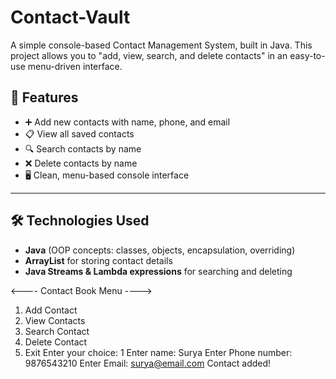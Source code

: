 # Contact-Vault
A simple console-based Contact Management System, built in Java.   This project allows you to "add, view, search, and delete contacts" in an easy-to-use menu-driven interface.


## 🚀 Features
- ➕ Add new contacts with name, phone, and email
- 📋 View all saved contacts
- 🔍 Search contacts by name
- ❌ Delete contacts by name
- 🖥️ Clean, menu-based console interface

---

## 🛠️ Technologies Used
- **Java** (OOP concepts: classes, objects, encapsulation, overriding)
- **ArrayList** for storing contact details
- **Java Streams & Lambda expressions** for searching and deleting

<---- Contact Book Menu ---->
1. Add Contact
2. View Contacts
3. Search Contact
4. Delete Contact
5. Exit
Enter your choice: 1
Enter name: Surya
Enter Phone number: 9876543210
Enter Email: surya@email.com
Contact added!
